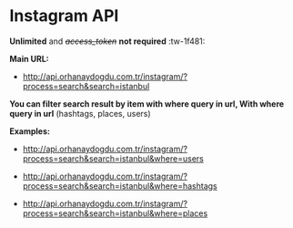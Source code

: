 # Instagram API
**Unlimited** and ~~*access_token*~~ **not required** :tw-1f481:

**Main URL:**
- http://api.orhanaydogdu.com.tr/instagram/?process=search&search=istanbul

**You can filter search result by item with where query in url,
With where query in url**
(hashtags, places, users)

**Examples:**
- http://api.orhanaydogdu.com.tr/instagram/?process=search&search=istanbul&where=users

- http://api.orhanaydogdu.com.tr/instagram/?process=search&search=istanbul&where=hashtags

- http://api.orhanaydogdu.com.tr/instagram/?process=search&search=istanbul&where=places

